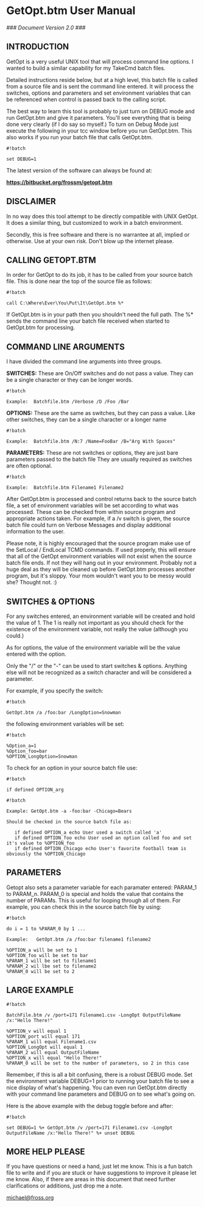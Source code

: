 # GetOpt.btm User Manual #
*### Document Version 2.0 ###*


## INTRODUCTION  ##
GetOpt is a very useful UNIX tool that will process command line options.  I wanted to build a similar capability for my TakeCmd batch files.  

Detailed instructions reside below, but at a high level, this batch file is called from a source file and is sent the command line entered.  It will process the switches, options and parameters and set environment variables that can be referenced when control is passed back to the calling script.

The best way to learn this tool is probably to just turn on DEBUG mode and run GetOpt.btm and give it parameters.  You'll see everything that is being done very clearly (if I do say so myself.)  To turn on Debug Mode just execute the following in your tcc window before you run GetOpt.btm.  This also works if you run your batch file that calls GetOpt.btm.


```
#!batch

set DEBUG=1 
```

The latest version of the software can always be found at:  

**https://bitbucket.org/frossm/getopt.btm**


## DISCLAIMER ##
In no way does this tool attempt to be directly compatible with UNIX GetOpt.  It does a similar thing, but customized to work in a batch environment.

Secondly, this is free software and there is no warrantee at all, implied or otherwise.  Use at your own risk.  Don't blow up the internet please.


## CALLING GETOPT.BTM ##
In order for GetOpt to do its job, it has to be called from your source batch file.  This is done near the top of the source file as follows:

```
#!batch

call C:\Where\Ever\You\Put\It\GetOpt.btm %*
```

If GetOpt.btm is in your path then you shouldn't need the full path.  The %* sends the command line your batch file received when started to GetOpt.btm for processing.


## COMMAND LINE ARGUMENTS ##
I have divided the command line arguments into three groups.

   **SWITCHES:** These are On/Off switches and do not pass a value.  They can be a single character or they can be longer words.


```
#!batch

Example:  Batchfile.btm /Verbose /D /Foo /Bar
```

   **OPTIONS:** These are the same as switches, but they can pass a value.  Like other switches, they can be a single character or a longer name
	

```
#!batch

Example:  Batchfile.btm /N:7 /Name=FooBar /B="Arg With Spaces"
```

   **PARAMETERS:** These are not switches or options, they are just bare parameters passed to the batch file  They are usually required as switches are often optional.


```
#!batch

Example:  Batchfile.btm Filename1 Filename2
```

After GetOpt.btm is processed and control returns back to the source batch file, a set of environment variables will be set according to what was processed.  These can be checked from within source program and appropriate actions taken.  For example, if a /v switch is given, the source batch file could turn on Verbose Messages and display additional information to the user.

Please note, it is highly encouraged that the source program make use of the SetLocal / EndLocal TCMD commands.  If used properly, this will ensure that all of the GetOpt environment variables will not exist when the source batch file ends.  If not they will hang out in your environment.  Probably not a huge deal as they will be cleaned up before GetOpt.btm processes another program, but it's sloppy.  Your mom wouldn't want you to be messy would she?  Thought not. :)


## SWITCHES & OPTIONS ##
For any switches entered, an environment variable will be created and hold the value of 1.  The 1 is really not important as you should check for the existence of the environment variable, not really the value (although you could.)

As for options, the value of the environment variable will be the value entered with the option.

Only the "/" or the "-" can be used to start switches & options.  Anything else will not be recognized as a switch character and will be considered a parameter.

For example, if you specify the switch:


```
#!batch

GetOpt.btm /a /foo:bar /LongOption=Snowman
```

the following environment variables will be set:


```
#!batch

%Option_a=1
%Option_foo=bar
%OPTION_LongOption=Snowman

```
To check for an option in your source batch file use:

```
#!batch

if defined OPTION_arg
```

```
#!batch

Example: GetOpt.btm -a -foo:bar -Chicago=Bears

Should be checked in the source batch file as:

   if defined OPTION_a echo User used a switch called 'a'
   if defined OPTION_foo echo User used an option called foo and set it's value to %OPTION_foo
   if defined OPTION_Chicago echo User's favorite football team is obviously the %OPTION_Chicago

```


## PARAMETERS ##
Getopt also sets a parameter variable for each paramater entered: PARAM_1 to PARAM_n.  PARAM_0 is special and holds the value that contains the number of PARAMs.  This is useful for looping through all of them.  For example, you can check this in the source batch file by using:

```
#!batch

do i = 1 to %PARAM_0 by 1 ...

Example:   GetOpt.btm /a /foo:bar filename1 filename2

%OPTION_a will be set to 1
%OPTION_foo will be set to bar
%PARAM_1 will be set to filename1
%PARAM_2 wil lbe set to filename2
%PARAM_0 will be set to 2
```

## LARGE EXAMPLE ##

```
#!batch

BatchFile.btm /v /port=171 Filename1.csv -LongOpt OutputFileName /x:"Hello There!"
      
%OPTION_v will equal 1
%OPTION_port will equal 171
%PARAM_1 will equal Filename1.csv
%OPTION_LongOpt will equal 1
%PARAM_2 will equal OutputFileName
%OPTION_x will equal "Hello There!"
%PARAM_0 will be set to the number of parameters, so 2 in this case

```

	  
Remember, if this is all a bit confusing, there is a robust DEBUG mode.  Set the environment variable DEBUG=1 prior to running your batch file to see a nice display of what's happening.  You can even run GetOpt.btm directly with your command line parameters and DEBUG on to see what's going on.  

Here is the above example with the debug toggle before and after:


```
#!batch

set DEBUG=1 %+ GetOpt.btm /v /port=171 Filename1.csv -LongOpt OutputFileName /x:"Hello There!" %+ unset DEBUG

```

## MORE HELP PLEASE ##
If you have questions or need a hand, just let me know.  This is a fun batch file to write and if you are stuck or have suggestions to improve it please let me know.  Also, if there are areas in this document that need further clarifications or additions, just drop me a note.

michael@fross.org